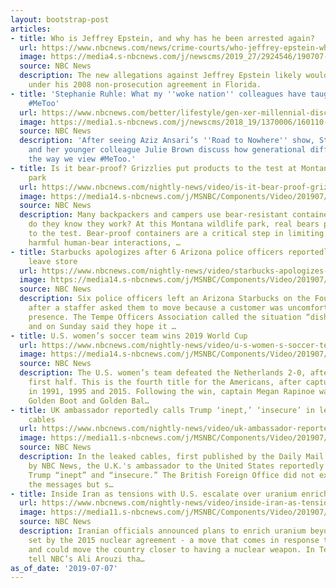 ```yaml
---
layout: bootstrap-post
articles:
- title: Who is Jeffrey Epstein, and why has he been arrested again?
  url: https://www.nbcnews.com/news/crime-courts/who-jeffrey-epstein-why-has-he-been-arrested-again-n1027241
  image: https://media4.s-nbcnews.com/j/newscms/2019_27/2924546/190707-jeffrey-epstein-florida-registry_7c715a93d4263da9dc554bc10bae68c0.nbcnews-fp-1200-630.jpg
  source: NBC News
  description: The new allegations against Jeffrey Epstein likely wouldn't be protected
    under his 2008 non-prosecution agreement in Florida.
- title: 'Stephanie Ruhle: What my ''woke nation'' colleagues have taught me about
    #MeToo'
  url: https://www.nbcnews.com/better/lifestyle/gen-xer-millennial-discuss-aziz-ansari-s-metoo-comeback-ncna1025476
  image: https://media1.s-nbcnews.com/j/newscms/2018_19/1370006/160110-globes-aziz-ansari-02_57e003dc9ab3e2e6c82a557426b0e409.nbcnews-fp-1200-630.jpg
  source: NBC News
  description: 'After seeing Aziz Ansari’s ''Road to Nowhere'' show, Stephanie Ruhle
    and her younger colleague Julie Brown discuss how generational differences skew
    the way we view #MeToo.'
- title: Is it bear-proof? Grizzlies put products to the test at Montana wildlife
    park
  url: https://www.nbcnews.com/nightly-news/video/is-it-bear-proof-grizzlies-put-products-to-the-test-at-montana-wildlife-park-63430213690
  image: https://media14.s-nbcnews.com/j/MSNBC/Components/Video/201907/nn_gsc_bear_testers_190707_1920x1080.nbcnews-fp-1200-630.jpg
  source: NBC News
  description: Many backpackers and campers use bear-resistant containers, but how
    do they know they work? At this Montana wildlife park, real bears put products
    to the test. Bear-proof containers are a critical step in limiting potentially
    harmful human-bear interactions, …
- title: Starbucks apologizes after 6 Arizona police officers reportedly asked to
    leave store
  url: https://www.nbcnews.com/nightly-news/video/starbucks-apologizes-after-6-arizona-police-officers-reportedly-asked-to-leave-store-63430213626
  image: https://media14.s-nbcnews.com/j/MSNBC/Components/Video/201907/nn_kgi_starbucks_under_fire_190707_1920x1080.nbcnews-fp-1200-630.jpg
  source: NBC News
  description: Six police officers left an Arizona Starbucks on the Fourth of July
    after a staffer asked them to move because a customer was uncomfortable in their
    presence. The Tempe Officers Association called the situation “disheartening”
    and on Sunday said they hope it …
- title: U.S. women’s soccer team wins 2019 World Cup
  url: https://www.nbcnews.com/nightly-news/video/u-s-women-s-soccer-team-wins-2019-world-cup-63429701897
  image: https://media14.s-nbcnews.com/j/MSNBC/Components/Video/201907/nn_kco_uswnt_wolrd_cup_190707_1562541309357.nbcnews-fp-1200-630.jpg
  source: NBC News
  description: The U.S. women’s team defeated the Netherlands 2-0, after a scoreless
    first half. This is the fourth title for the Americans, after capturing victories
    in 1991, 1995 and 2015. Following the win, captain Megan Rapinoe was awarded the
    Golden Boot and Golden Bal…
- title: UK ambassador reportedly calls Trump ‘inept,’ ‘insecure’ in leaked diplomatic
    cables
  url: https://www.nbcnews.com/nightly-news/video/uk-ambassador-reportedly-calls-trump-inept-insecure-in-leaked-diplomatic-cables-63427653707
  image: https://media11.s-nbcnews.com/j/MSNBC/Components/Video/201907/nn_hni_uk_ambassador_cables_leaked_190707_1920x1080.nbcnews-fp-1200-630.jpg
  source: NBC News
  description: In the leaked cables, first published by the Daily Mail and not confirmed
    by NBC News, the U.K.'s ambassador to the United States reportedly calls President
    Trump “inept” and “insecure.” The British Foreign Office did not explicitly confirm
    the messages but s…
- title: Inside Iran as tensions with U.S. escalate over uranium enrichment
  url: https://www.nbcnews.com/nightly-news/video/inside-iran-as-tensions-with-u-s-escalate-over-uranium-enrichment-63426117930
  image: https://media11.s-nbcnews.com/j/MSNBC/Components/Video/201907/nn_aar_iran_uranium_enrichment_190707_1920x1080.nbcnews-fp-1200-630.jpg
  source: NBC News
  description: Iranian officials announced plans to enrich uranium beyond the cap
    set by the 2015 nuclear agreement - a move that comes in response to U.S. sanctions
    and could move the country closer to having a nuclear weapon. In Tehran, residents
    tell NBC’s Ali Arouzi tha…
as_of_date: '2019-07-07'
---
```


